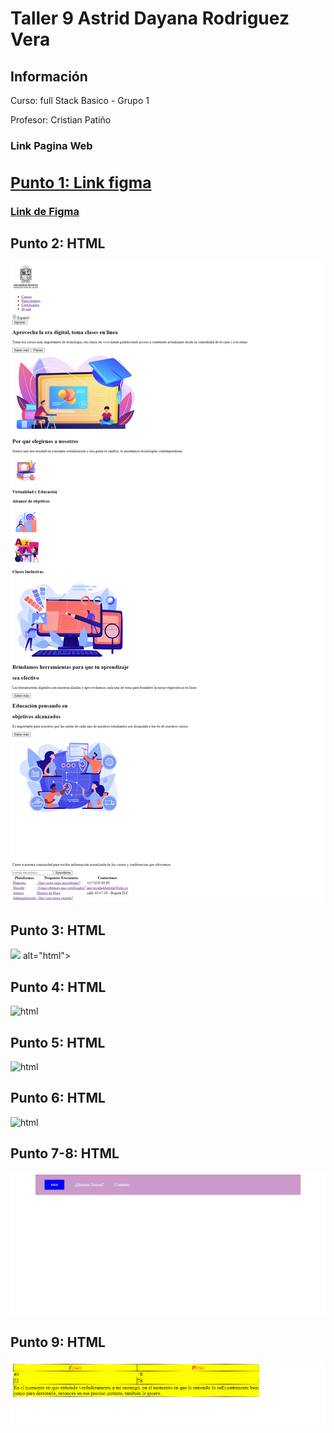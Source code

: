 <h1>Taller 9 Astrid Dayana Rodriguez Vera</h1>

<h2> Información</h2>

<p>Curso: full Stack Basico - Grupo 1</p>
<p>Profesor: Cristian Patiño</p>

<h3>Link Pagina Web<h3>
<a href="https://adayana.github.io/taller-9-full-stack/"target>

<h2> Punto 1: Link figma</h2>

<a href="https://www.figma.com/file/tka8eNEVBkrKitSi61yp6w/Untitled?type=design&node-id=0%3A1&mode=design&t=I2WbfBZcjkiFiG2I-1" target="_blank">Link de Figma</a>

<h2>Punto 2: HTML</h2>
<img src="./public/images/Ejercicio%20HTML%20-%20Astrid%20Rodriguez.png" alt="html">

<h2>Punto 3: HTML</h2>
<img src="./public/images/Punto%203%20-%20Astrid%20Rodr%C3%ADguez.png"> alt="html">

<h2>Punto 4: HTML</h2>
<img src="./public/images/Punto%204%20-%20Astrid%20Rodr%C3%ADguez.png" alt="html">

<h2>Punto 5: HTML</h2>
<img src="./public/images/Punto%205%20-%20Astrid%20Rodr%C3%ADguez.png" alt="html">

<h2>Punto 6: HTML</h2>
<img src="./public/images/Punto%206%20-%20Astrid%20Rodr%C3%ADguez.png" alt="html">

<h2>Punto 7-8: HTML</h2>
<img src="./public/images/Punto%207-8%20-%20Astrid%20Rodriguez.png" alt="html">

<h2>Punto 9: HTML</h2>
<img src="./public/images/Punto%209%20-%20Astrid%20Rodriguez.png" alt="html">